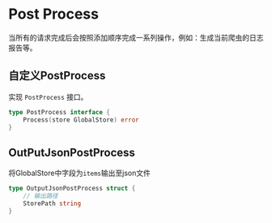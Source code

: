 # Post Process
当所有的请求完成后会按照添加顺序完成一系列操作，例如：生成当前爬虫的日志报告等。

## 自定义PostProcess
实现 `PostProcess` 接口。
```go
type PostProcess interface {
    Process(store GlobalStore) error
}
```

## OutPutJsonPostProcess

将GlobalStore中字段为`items`输出至json文件
```go
type OutputJsonPostProcess struct {
    // 输出路径
	StorePath string
}
```